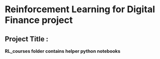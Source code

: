 # Reinforcement Learning for Digital Finance project


## Project Title : 



**RL_courses folder contains helper python notebooks** 


